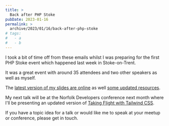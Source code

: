 ```yaml
---
title: >
  Back after PHP Stoke
pubDate: 2023-01-16
permalink: >
  archive/2023/01/16/back-after-php-stoke
# tags:
#   - a
#   - b
---
```


I took a bit of time off from these emails whilst I was preparing for the first PHP Stoke event which happened last week in Stoke-on-Trent.

It was a great event with around 35 attendees and two other speakers as well as myself.

The [latest version of my slides are online](https://www.oliverdavies.uk/talks/things-you-should-know-about-php) as well [some updated resources](https://www.oliverdavies.uk/things-about-php).

My next talk will be at the Norfolk Developers conference next month where I'll be presenting an updated version of [Taking Flight with Tailwind CSS](https://www.oliverdavies.uk/talks/taking-flight-with-tailwind-css).

If you have a topic idea for a talk or would like me to speak at your meetup or conference, please get in touch.
